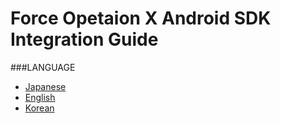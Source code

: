 # Force Opetaion X Android SDK Integration Guide

###LANGUAGE
* [Japanese](./lang/ja/README.md)
* [English](./lang/en/README.md)
* [Korean](./lang/ko/README.md)
